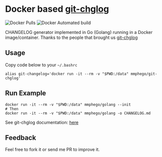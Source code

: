 # Docker based [git-chglog](https://github.com/git-chglog/git-chglog)

![Docker Pulls](https://img.shields.io/docker/pulls/mmphego/git-chglog.svg)
![Docker Automated build](https://img.shields.io/docker/automated/mmphego/git-chglog.svg)

CHANGELOG generator implemented in Go (Golang) running in a Docker image/container.
Thanks to the people that brought us [git-chglog](https://github.com/git-chglog/git-chglog)

## Usage
Copy code below to your `~/.bashrc`

```shell
alias git-changelog='docker run -it --rm -v "$PWD:/data" mmphego/git-chglog'
```

## Run Example

```shell
docker run -it --rm -v "$PWD:/data" mmphego/golang --init
# Then
docker run -it --rm -v "$PWD:/data" mmphego/golang -o CHANGELOG.md
```

See git-chglog documentation: [here](https://github.com/git-chglog/git-chglog/blob/master/README.md)

## Feedback

Feel free to fork it or send me PR to improve it.
